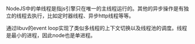NodeJS中的单线程是指js引擎只在唯一的主线程运行的。其他的异步操作是有独立的线程去执行，比如定时器线程、异步http线程等等。

通过libuv的event loop实现了类似多线程的上下文切换以及线程池的调度。线程是最小的进程，因此node也是单进程。
